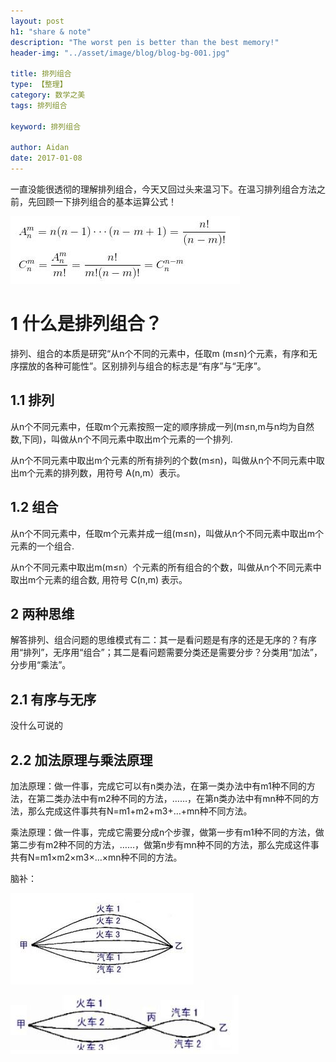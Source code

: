 ```yaml
---
layout: post
h1: "share & note"
description: "The worst pen is better than the best memory!"
header-img: "../asset/image/blog/blog-bg-001.jpg"

title: 排列组合
type: 【整理】
category: 数学之美
tags: 排列组合

keyword: 排列组合

author: Aidan
date: 2017-01-08
---
```


一直没能很透彻的理解排列组合，今天又回过头来温习下。在温习排列组合方法之前，先回顾一下排列组合的基本运算公式！

![排列组合基本公式](../asset/image/blog/2017-01-08-permutation-and-combination/001.jpg)

# 1 什么是排列组合？

排列、组合的本质是研究“从n个不同的元素中，任取m (m≤n)个元素，有序和无序摆放的各种可能性”。区别排列与组合的标志是“有序”与“无序”。

## 1.1 排列 

从n个不同元素中，任取m个元素按照一定的顺序排成一列(m≤n,m与n均为自然数,下同)，叫做从n个不同元素中取出m个元素的一个排列.

从n个不同元素中取出m个元素的所有排列的个数(m≤n)，叫做从n个不同元素中取出m个元素的排列数，用符号 A(n,m）表示。

## 1.2 组合

从n个不同元素中，任取m个元素并成一组(m≤n)，叫做从n个不同元素中取出m个元素的一个组合.

从n个不同元素中取出m(m≤n）个元素的所有组合的个数，叫做从n个不同元素中取出m个元素的组合数, 用符号 C(n,m) 表示。

## 2 两种思维

解答排列、组合问题的思维模式有二：其一是看问题是有序的还是无序的？有序用“排列”，无序用“组合”；其二是看问题需要分类还是需要分步？分类用“加法”，分步用“乘法”。

## 2.1 有序与无序

没什么可说的

## 2.2 加法原理与乘法原理

加法原理：做一件事，完成它可以有n类办法，在第一类办法中有m1种不同的方法，在第二类办法中有m2种不同的方法，……，在第n类办法中有mn种不同的方法，那么完成这件事共有N=m1+m2+m3+…+mn种不同方法。

乘法原理：做一件事，完成它需要分成n个步骤，做第一步有m1种不同的方法，做第二步有m2种不同的方法，……，做第n步有mn种不同的方法，那么完成这件事共有N=m1×m2×m3×…×mn种不同的方法。

脑补：

![加法原理](../asset/image/blog/2017-01-08-permutation-and-combination/002.jpg)

![乘法原理](../asset/image/blog/2017-01-08-permutation-and-combination/003.jpg)

